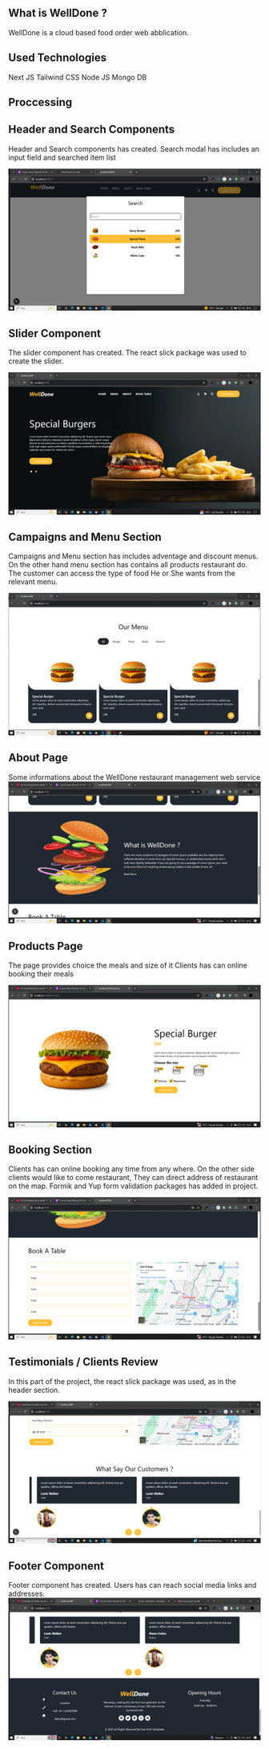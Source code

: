 ## What is WellDone ?

WellDone is a cloud based food order web abblication.

## Used Technologies

Next JS
Tailwind CSS
Node JS
Mongo DB

## Proccessing

## Header and Search Components
Header and Search components has created.
Search modal has includes an input field and searched item list

![Header](./public/images/Header.png)

## Slider Component

The slider component has created. The react slick package was used to create the slider.

![Slider & Hero](./public/images/ss-2.png)

## Campaigns and Menu Section
Campaigns and Menu section has includes adventage and discount 
menus.
On the other hand menu section has contains all products restaurant do.
The customer can access the type of food 
He or She wants from the relevant menu.

![Campaigns and Menu](/public/images/ss-3.png)

## About Page
Some informations about the WellDone restaurant management web service
![About Page](/public/images/ss-4.png)

## Products Page
The page provides choice the meals and size of it 
Clients has can online booking their meals

![Products Page](/public/images/ss-5.png)

## Booking Section
Clients has can  online booking any time from any where.
On the other side clients would like to come restaurant,
They can direct address of restaurant on the map.
Formik and Yup form validation packages has added in project.

![Booking Section](/public/images/ss-6.png)

## Testimonials / Clients Review
In this part of the project, the react slick package was used, as in the header section.

![Customers Section](/public/images/ss-8.png)

## Footer Component
Footer component has created. Users has can reach social media links
and addresses.
![Footer Component](public/images/ss-9.png)



